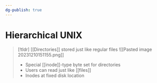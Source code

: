```yaml
---
dg-publish: true
---
```

# Hierarchical UNIX

> [!tldr] [[Directories]] stored just like regular files
> ![[Pasted image 20231210151155.png]]
> * Special [[inode]]-type byte set for directories
> * Users can read just like [[files]]
> * Inodes at fixed disk location



